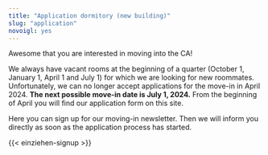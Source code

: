 ```yaml
---
title: "Application dormitory (new building)"
slug: "application"
novoigl: yes
---
```


<p>Awesome that you are interested in moving into the CA!

We always have vacant rooms at the beginning of a quarter (October 1, January 1, April 1 and July 1) for which we are looking for new roommates. Unfortunately, we can no longer accept applications for the move-in in April 2024. <b>The next possible move-in date is July 1, 2024.</b> From the beginning of April you will find our application form on this site.

Here you can sign up for our moving-in newsletter. Then we will inform you directly as soon as the application process has started.</p>

{{< einziehen-signup >}}
